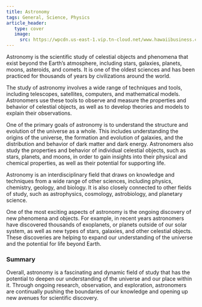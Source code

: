 ```yaml
---
title: Astronomy 
tags: General, Science, Physics 
article_header: 
   type: cover 
   image: 
     src: https://wpcdn.us-east-1.vip.tn-cloud.net/www.hawaiibusiness.com/content/uploads/2021/02/2015_AndrewHara-1024x768.jpg
---
```


Astronomy is the scientific study of celestial objects and phenomena that exist beyond the Earth’s atmosphere, including stars, galaxies, planets, moons, asteroids, and comets. It is one of the oldest sciences and has been practiced for thousands of years by civilizations around the world.

The study of astronomy involves a wide range of techniques and tools, including telescopes, satellites, computers, and mathematical models. Astronomers use these tools to observe and measure the properties and behavior of celestial objects, as well as to develop theories and models to explain their observations.

One of the primary goals of astronomy is to understand the structure and evolution of the universe as a whole. This includes understanding the origins of the universe, the formation and evolution of galaxies, and the distribution and behavior of dark matter and dark energy. Astronomers also study the properties and behavior of individual celestial objects, such as stars, planets, and moons, in order to gain insights into their physical and chemical properties, as well as their potential for supporting life.

Astronomy is an interdisciplinary field that draws on knowledge and techniques from a wide range of other sciences, including physics, chemistry, geology, and biology. It is also closely connected to other fields of study, such as astrophysics, cosmology, astrobiology, and planetary science.

One of the most exciting aspects of astronomy is the ongoing discovery of new phenomena and objects. For example, in recent years astronomers have discovered thousands of exoplanets, or planets outside of our solar system, as well as new types of stars, galaxies, and other celestial objects. These discoveries are helping to expand our understanding of the universe and the potential for life beyond Earth.

### Summary

Overall, astronomy is a fascinating and dynamic field of study that has the potential to deepen our understanding of the universe and our place within it. Through ongoing research, observation, and exploration, astronomers are continually pushing the boundaries of our knowledge and opening up new avenues for scientific discovery.